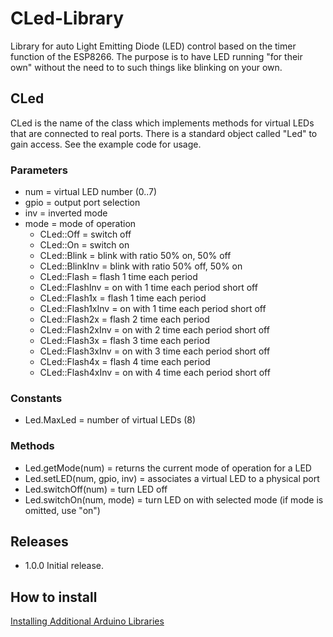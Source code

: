 # CLed-Library

Library for auto Light Emitting Diode (LED) control based on the timer
function of the ESP8266. The purpose is to have LED running "for their
own" without the need to to such things like blinking on your own.

## CLed

CLed is the name of the class which implements methods for virtual LEDs
that are connected to real ports. There is a standard object called "Led"
to gain access. See the example code for usage.

### Parameters
- num = virtual LED number (0..7)
- gpio = output port selection
- inv = inverted mode
- mode = mode of operation
  - CLed::Off = switch off
  - CLed::On = switch on
  - CLed::Blink = blink with ratio 50% on, 50% off
  - CLed::BlinkInv = blink with ratio 50% off, 50% on
  - CLed::Flash = flash 1 time each period
  - CLed::FlashInv = on with 1 time each period short off
  - CLed::Flash1x = flash 1 time each period
  - CLed::Flash1xInv = on with 1 time each period short off
  - CLed::Flash2x = flash 2 time each period
  - CLed::Flash2xInv = on with 2 time each period short off
  - CLed::Flash3x = flash 3 time each period
  - CLed::Flash3xInv = on with 3 time each period short off
  - CLed::Flash4x = flash 4 time each period
  - CLed::Flash4xInv = on with 4 time each period short off

### Constants
- Led.MaxLed = number of virtual LEDs (8)

### Methods
- Led.getMode(num) = returns the current mode of operation for a LED
- Led.setLED(num, gpio, inv) = associates a virtual LED to a physical port
- Led.switchOff(num) = turn LED off
- Led.switchOn(num, mode) = turn LED on with selected mode (if mode is omitted, use "on")

## Releases

- 1.0.0 Initial release.

## How to install

[Installing Additional Arduino Libraries](https://www.arduino.cc/en/Guide/Libraries)
